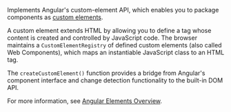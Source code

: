 Implements Angular's custom-element API, which enables you to package components as
[custom elements](https://developer.mozilla.org/en-US/docs/Web/Web_Components/Using_custom_elements).

A custom element extends HTML by allowing you to define a tag whose content is created and controlled by JavaScript code. The browser maintains a `CustomElementRegistry` of defined custom elements (also called Web Components), which maps an instantiable JavaScript class to an HTML tag.

The `createCustomElement()` function provides a bridge from Angular's component interface and change detection functionality to the built-in DOM API. 

For more information, see [Angular Elements Overview](../../aio/content/guide/elements.md).
